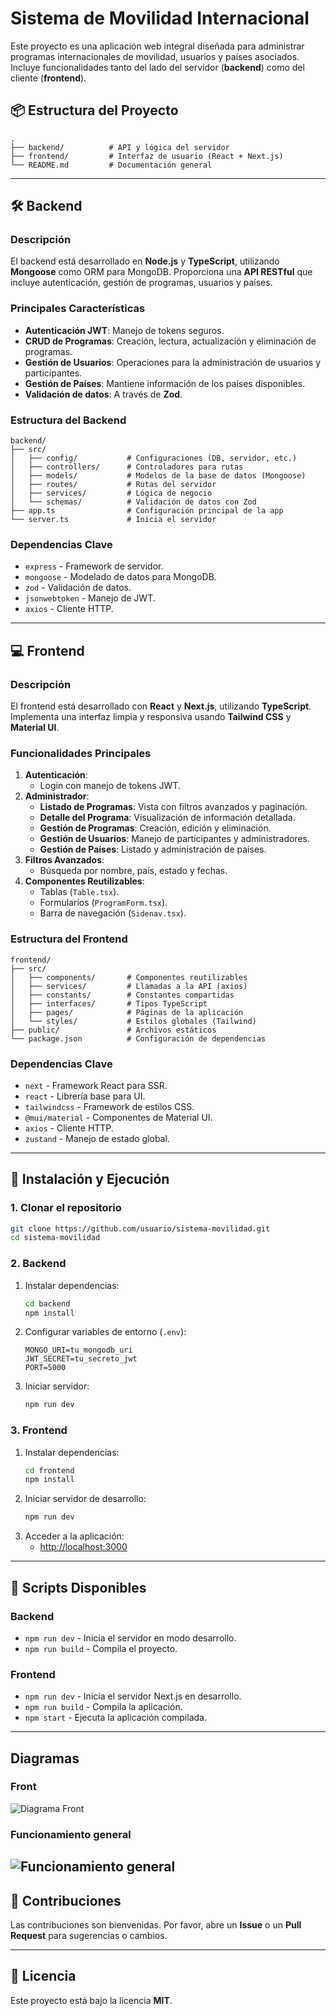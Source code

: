 # Sistema de Movilidad Internacional

Este proyecto es una aplicación web integral diseñada para administrar programas internacionales de movilidad, usuarios y países asociados. Incluye funcionalidades tanto del lado del servidor (**backend**) como del cliente (**frontend**).

## 📦 Estructura del Proyecto

```
.
├── backend/          # API y lógica del servidor
├── frontend/         # Interfaz de usuario (React + Next.js)
└── README.md         # Documentación general
```

---

## 🛠 Backend

### Descripción
El backend está desarrollado en **Node.js** y **TypeScript**, utilizando **Mongoose** como ORM para MongoDB. Proporciona una **API RESTful** que incluye autenticación, gestión de programas, usuarios y países.

### Principales Características
- **Autenticación JWT**: Manejo de tokens seguros.
- **CRUD de Programas**: Creación, lectura, actualización y eliminación de programas.
- **Gestión de Usuarios**: Operaciones para la administración de usuarios y participantes.
- **Gestión de Países**: Mantiene información de los países disponibles.
- **Validación de datos**: A través de **Zod**.

### Estructura del Backend
```
backend/
├── src/
│   ├── config/           # Configuraciones (DB, servidor, etc.)
│   ├── controllers/      # Controladores para rutas
│   ├── models/           # Modelos de la base de datos (Mongoose)
│   ├── routes/           # Rutas del servidor
│   ├── services/         # Lógica de negocio
│   └── schemas/          # Validación de datos con Zod
├── app.ts                # Configuración principal de la app
└── server.ts             # Inicia el servidor
```

### Dependencias Clave
- `express` - Framework de servidor.
- `mongoose` - Modelado de datos para MongoDB.
- `zod` - Validación de datos.
- `jsonwebtoken` - Manejo de JWT.
- `axios` - Cliente HTTP.

---

## 💻 Frontend

### Descripción
El frontend está desarrollado con **React** y **Next.js**, utilizando **TypeScript**. Implementa una interfaz limpia y responsiva usando **Tailwind CSS** y **Material UI**.

### Funcionalidades Principales
1. **Autenticación**:
   - Login con manejo de tokens JWT.
2. **Administrador**:
   - **Listado de Programas**: Vista con filtros avanzados y paginación.
   - **Detalle del Programa**: Visualización de información detallada.
   - **Gestión de Programas**: Creación, edición y eliminación.
   - **Gestión de Usuarios**: Manejo de participantes y administradores.
   - **Gestión de Países**: Listado y administración de países.
3. **Filtros Avanzados**:
   - Búsqueda por nombre, país, estado y fechas.
4. **Componentes Reutilizables**:
   - Tablas (`Table.tsx`).
   - Formularios (`ProgramForm.tsx`).
   - Barra de navegación (`Sidenav.tsx`).

### Estructura del Frontend
```
frontend/
├── src/
│   ├── components/       # Componentes reutilizables
│   ├── services/         # Llamadas a la API (axios)
│   ├── constants/        # Constantes compartidas
│   ├── interfaces/       # Tipos TypeScript
│   ├── pages/            # Páginas de la aplicación
│   └── styles/           # Estilos globales (Tailwind)
├── public/               # Archivos estáticos
└── package.json          # Configuración de dependencias
```

### Dependencias Clave
- `next` - Framework React para SSR.
- `react` - Librería base para UI.
- `tailwindcss` - Framework de estilos CSS.
- `@mui/material` - Componentes de Material UI.
- `axios` - Cliente HTTP.
- `zustand` - Manejo de estado global.

---

## 🚀 Instalación y Ejecución

### 1. Clonar el repositorio
```bash
git clone https://github.com/usuario/sistema-movilidad.git
cd sistema-movilidad
```

### 2. Backend
1. Instalar dependencias:
   ```bash
   cd backend
   npm install
   ```
2. Configurar variables de entorno (`.env`):
   ```env
   MONGO_URI=tu_mongodb_uri
   JWT_SECRET=tu_secreto_jwt
   PORT=5000
   ```
3. Iniciar servidor:
   ```bash
   npm run dev
   ```

### 3. Frontend
1. Instalar dependencias:
   ```bash
   cd frontend
   npm install
   ```
2. Iniciar servidor de desarrollo:
   ```bash
   npm run dev
   ```
3. Acceder a la aplicación:
   - [http://localhost:3000](http://localhost:3000)

---

## 🔧 Scripts Disponibles

### Backend
- `npm run dev` - Inicia el servidor en modo desarrollo.
- `npm run build` - Compila el proyecto.

### Frontend
- `npm run dev` - Inicia el servidor Next.js en desarrollo.
- `npm run build` - Compila la aplicación.
- `npm start` - Ejecuta la aplicación compilada.

---
## Diagramas
### Front
![Diagrama Front](diagrams/svg/front.svg)
### Funcionamiento general

![Funcionamiento general](diagrams/svg/funcionamiento%20general.svg)
---


## 📝 Contribuciones
Las contribuciones son bienvenidas. Por favor, abre un **Issue** o un **Pull Request** para sugerencias o cambios.

---

## 📄 Licencia
Este proyecto está bajo la licencia **MIT**.

